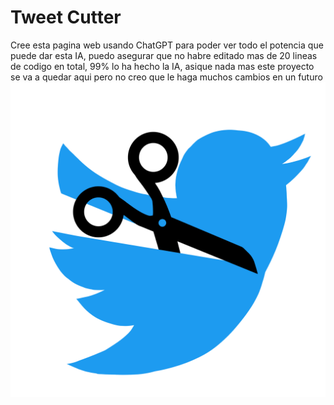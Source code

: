 
# Tweet Cutter



Cree esta pagina web usando ChatGPT para poder ver todo el potencia que puede dar esta IA, puedo asegurar que no habre editado mas de 20 lineas de codigo en total, 99% lo ha hecho la IA, asique nada mas este proyecto se va a quedar aqui pero no creo que le haga muchos cambios en un futuro
![IMAGE](https://raw.githubusercontent.com/Cusssy/tweet-cutter/main/images/twittercut.png)
